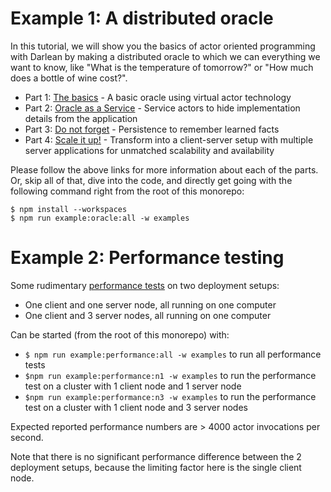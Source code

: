 # Example 1: A distributed oracle

In this tutorial, we will show you the basics of actor oriented programming with Darlean by making a distributed oracle to which we can everything we want to know, like "What is the temperature of tomorrow?"
or "How much does a bottle of wine cost?".

* Part 1: [The basics](src/oracle/1_the_basics) - A basic oracle using virtual actor technology
* Part 2: [Oracle as a Service](src/oracle/2_oracle_as_a_service) - Service actors to hide implementation details from the application
* Part 3: [Do not forget](src/oracle/3_do_not_forget) - Persistence to remember learned facts
* Part 4: [Scale it up!](src/oracle/4_scale_it_up) - Transform into a client-server setup with multiple server applications for unmatched scalability and availability

Please follow the above links for more information about each of the parts. Or, skip all of that, dive into the code, and directly get going with the following command right from the root of this monorepo:
```
$ npm install --workspaces
$ npm run example:oracle:all -w examples
```

# Example 2: Performance testing

Some rudimentary [performance tests](src/performance) on two deployment setups:
* One client and one server node, all running on one computer
* One client and 3 server nodes, all running on one computer

Can be started (from the root of this monorepo) with:
* `$ npm run example:performance:all -w examples` to run all performance tests
* `$npm run example:performance:n1 -w examples` to run the performance test on a cluster with 1 client node and 1 server node
* `$npm run example:performance:n3 -w examples` to run the performance test on a cluster with 1 client node and 3 server nodes

Expected reported performance numbers are > 4000 actor invocations per second.

Note that there is no significant performance difference between the 2 deployment setups, because the limiting factor here is the single client node.
